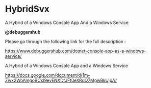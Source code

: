 # HybridSvx
A Hybrid of a Windows Console App And a Windows Service

**@debuggershub**


Please go through the following link for the full description : 

https://www.debuggershub.com/dotnet-console-app-as-a-windows-service/

A Hybrid of a Windows Console App and a Windows Service

https://docs.google.com/document/d/1m-Zwx2WoAmgoBCxI9evENXDtJFt0eXRdQ7MgwBkUjpA/
